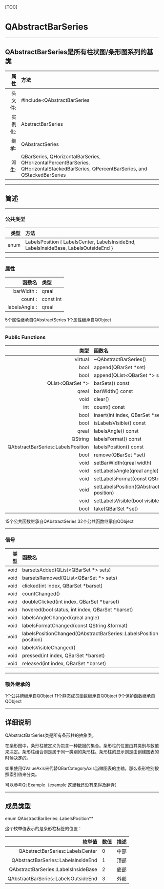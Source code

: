 [TOC]
# **QAbstractBarSeries**
 
----------
 
## **QAbstractBarSeries是所有柱状图/条形图系列的基类**

 
|  属性  | 方法|
|------:|:------|
|头文件:|#include<QAbstractBarSeries|
|实例化:|AbstractBarSeries|
|继承:  |QAbstractSeries|
|派生:|QBarSeries, QHorizontalBarSeries, QHorizontalPercentBarSeries, QHorizontalStackedBarSeries, QPercentBarSeries, and QStackedBarSeries|
 
 
----------
 
## **简述**
 
----------
### **公共类型**
 
|  类型  | 方法|
|------:|:------|
|enum |    LabelsPosition { LabelsCenter, LabelsInsideEnd, LabelsInsideBase, LabelsOutsideEnd }|
 
 
----------
 
 
### **属性**
|  函数名  | 类型|
|------:|:------|
| barWidth :| qreal|
|count : |const int|
| labelsAngle :| qreal|
5个属性继承自QAbstractSeries
1个属性继承自QObject

 
----------
 
### **Public Functions**
 
|  类型  | 函数名|
|------:|:------|
|virtual |    ~QAbstractBarSeries()|
|bool |    append(QBarSet *set)|
|bool |    append(QList<QBarSet *> sets)|
|QList<QBarSet *>|    barSets() const|
|qreal |    barWidth() const|
|void |    clear()|
|int |    count() const|
|bool |    insert(int index, QBarSet *set)|
|bool |    isLabelsVisible() const|
|qreal     |labelsAngle() const|
|QString |    labelsFormat() const|
|QAbstractBarSeries::LabelsPosition |    labelsPosition() const|
|bool |    remove(QBarSet *set)|
|void |    setBarWidth(qreal width)|
|void |    setLabelsAngle(qreal angle)|
|void |    setLabelsFormat(const QString &format)|
|void|     setLabelsPosition(QAbstractBarSeries::LabelsPosition position)|
|void     |setLabelsVisible(bool visible = true)|
|bool |    take(QBarSet *set)|
15个公共函数继承自QAbstractSeries
32个公共函数继承自QObject
 
----------
 
### **信号**
 
|  类型  | 函数名|
|------:|:------|
|void |barsetsAdded(QList<QBarSet *> sets)|
|void |barsetsRemoved(QList<QBarSet *> sets)|
|void |    clicked(int index, QBarSet *barset)|
|void |    countChanged()|
|void |    doubleClicked(int index, QBarSet *barset)|
|void |    hovered(bool status, int index, QBarSet *barset)|
|void |    labelsAngleChanged(qreal angle)|
|void |    labelsFormatChanged(const QString &format)|
|void |    labelsPositionChanged(QAbstractBarSeries::LabelsPosition position)|
|void |    labelsVisibleChanged()|
|void |    pressed(int index, QBarSet *barset)|
|void |    released(int index, QBarSet *barset)|


----------


### **额外继承的**
1个公共槽继承自QObject
11个静态成员函数继承自QObject
9个保护函数继承自QObject

----------
 
## **详细说明**

QAbstractBarSeries类是所有条形柱的抽象类。

在条形图中，条形柱被定义为包含一种数据的集合。条形柱的位置由其类别与数值来决定。条形柱组合则是属于同一类别的条形柱。条形柱的显示则是由创建图表的时候决定的。

如果使用QValueAxis来代替QBarCategoryAxis当做图表的主轴。那么条形柱别按照索引值来分类。

可以参考Qt Example（example 这里我还没有来得及翻译）

----------
## 成员类型

enum QAbstractBarSeries::LabelsPosition**

这个枚举值表示的是条形柱标签的位置：

| 枚举值 | 数值 | 描述 |
|------:|:------|:------|
| QAbstractBarSeries::LabelsCenter| 0 | 中部 |
| QAbstractBarSeries::LabelsInsideEnd | 1 | 顶部 |
| QAbstractBarSeries::LabelsInsideBase | 2 | 底部 |
| QAbstractBarSeries::LabelsOutsideEnd | 3 | 外部 |

